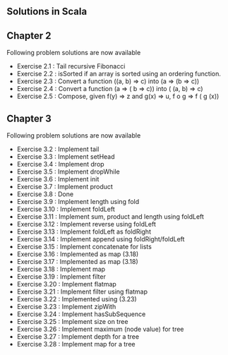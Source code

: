 ## Solutions in Scala
## Chapter 2
Following problem solutions are now available
- Exercise 2.1 : Tail recursive Fibonacci 
- Exercise 2.2 : isSorted if an array is sorted using an ordering function.
- Exercise 2.3 : Convert a function ((a, b) => c) into (a => (b => c))
- Exercise 2.4 : Convert a function  (a => ( b => c)) into ( (a, b) => c)
- Exercise 2.5 : Compose, given f(y) => z and g(x) => u,  f o g => f ( g (x))

## Chapter 3
Following problem solutions are now available
- Exercise 3.2  : Implement tail
- Exercise 3.3  : Implement setHead
- Exercise 3.4  : Implement drop
- Exercise 3.5  : Implement dropWhile
- Exercise 3.6  : Implement init
- Exercise 3.7  : Implement product
- Exercise 3.8  : Done
- Exercise 3.9  : Implement length using fold
- Exercise 3.10 : Implement foldLeft
- Exercise 3.11 : Implement sum, product and length using foldLeft
- Exercise 3.12 : Implement reverse using foldLeft 
- Exercise 3.13 : Implement foldLeft as foldRight
- Exercise 3.14 : Implement append using foldRight/foldLeft
- Exercise 3.15 : Implement concatenate for lists
- Exercise 3.16 : Implemented as map (3.18)
- Exercise 3.17 : Implemented as map (3.18)
- Exercise 3.18 : Implement map
- Exercise 3.19 : Implement filter
- Exercise 3.20 : Implement flatmap
- Exercise 3.21 : Implement filter using flatmap
- Exercise 3.22 : Implemented using (3.23)
- Exercise 3.23 : Implement zipWith
- Exercise 3.24 : Implement hasSubSequence
- Exercise 3.25 : Implement size on tree
- Exercise 3.26 : Implement maximum (node value) for tree 
- Exercise 3.27 : Implement depth for a tree
- Exercise 3.28 : Implement map for a tree